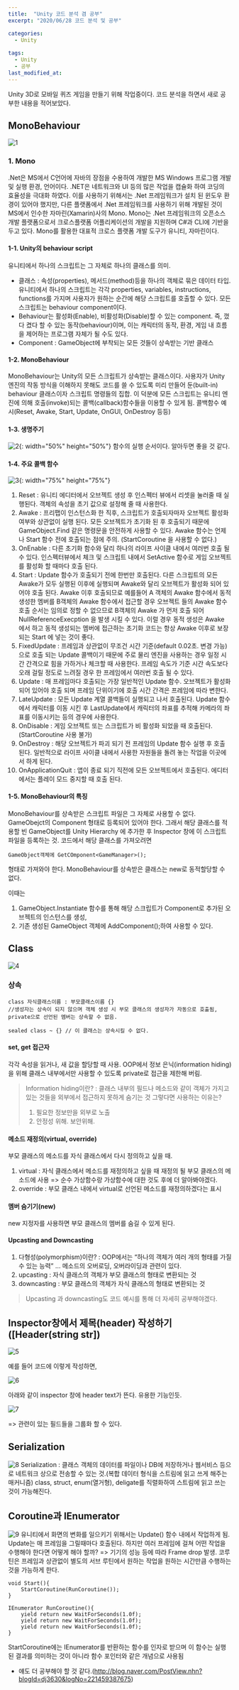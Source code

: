 ```yaml
---
title:  "Unity 코드 분석 겸 공부"
excerpt: "2020/06/28 코드 분석 및 공부"

categories:
  - Unity
  
tags:
  - Unity
  - 공부
last_modified_at: 
---
```


Unity 3D로 모바일 퀴즈 게임을 만들기 위해 작업중이다. 
코드 분석을 하면서 새로 공부한 내용을 적어보았다.

## MonoBehaviour

![1](https://user-images.githubusercontent.com/41438361/85950267-d94a9c80-b996-11ea-8260-a60a9ffaab5a.png)

### 1. Mono
.Net은 MS에서 C언어에 자바의 장점을 수용하여 개발한 MS Windows 프로그램 개발 및 실행 환경, 언어이다. .NET은 네트워크와 UI 등의 많은 작업을 캡슐화 하여 코딩의 효율성을 극대화 하였다. 이를 사용하기 위해서는 .Net 프레임워크가 설치 된 윈도우 환경이 있어야 했지만, 다른 플랫폼에서 .Net 프레임워크를 사용하기 위해 개발된 것이 MS에서 인수한 자마린(Xamarin)사의 Mono.
Mono는 .Net 프레임워크의 오픈소스 개발 플랫폼으로서 크로스플랫폼 어플리케이션의 개발을 지원하며 C#과 CLI에 기반을 두고 있다.
Mono를 활용한 대표적 크로스 플랫폼 개발 도구가 유니티, 자마린이다.

#### 1-1. Unity의 behaviour script
유니티에서 하나의 스크립트는 그 자체로 하나의 클래스를 의미.
* 클래스 : 속성(properties), 메서드(method)등을 하나의 객체로 묶은 데이터 타입.
유니티에서 하나의 스크립트는 각각 properties, variables, instructions, functions를 가지며 사용자가 원하는 순간에 해당 스크립트를 호출할 수 있다.
모든 스크립트는 behaviour component이다.
* Behaviour는 활성화(Enable), 비활성화(Disable)할 수 있는 component.
즉, 껐다 켰다 할 수 있는 동작(behaviour)이며, 이는 캐릭터의 동작, 환경, 게임 내 흐름을 제어하는 프로그램 자체가 될 수도 있다.
* Component : GameObject에 부착되는 모든 것들이 상속받는 기반 클래스

#### 1-2. MonoBehaviour
MonoBehaviour는 Unity의 모든 스크립트가 상속받는 클래스이다.
사용자가 Unity 엔진의 작동 방식을 이해하지 못해도 코드를 쓸 수 있도록 미리 만들어 둔(built-in) behaviour 클래스이자 스크립트 명령들의 집합.
이 덕분에 모든 스크립트는 유니티 엔진에 의해 호출(invoke)되는 콜백(callback)함수들을 이용할 수 있게 됨.
콜백함수 예시(Reset, Awake, Start, Update, OnGUI, OnDestroy 등등)

#### 1-3. 생명주기
![2](https://user-images.githubusercontent.com/41438361/85950273-dfd91400-b996-11ea-9c97-4978bca34060.png){: width="50%" height="50%"}
함수의 실행 순서이다. 알아두면 좋을 것 같다.

#### 1-4. 주요 콜백 함수
![3](https://user-images.githubusercontent.com/41438361/85950275-e1a2d780-b996-11ea-8ba4-be63e69711f2.png){: width="75%" height="75%"}
1. Reset : 유니티 에디터에서 오브젝트 생성 후 인스펙터 뷰에서 리셋을 눌러줄 때 실행된다. 객체의 속성을 초기 값으로 설정해 줄 때 사용한다.
2. Awake : 프리팹이 인스턴스화 한 직후, 스크립트가 호출되자마자 오브젝트 활성화 여부와 상관없이 실행 된다. 모든 오브젝트가 초기화 된 후 호출되기 때문에 GameObject.Find 같은 명령문을 안전하게 사용할 수 있다. Awake 함수는 언제나 Start 함수 전에 호출되는 점에 주의. (StartCoroutine 을 사용할 수 없다.)
3. OnEnable : 다른 초기화 함수와 달리 하나의 라이프 사이클 내에서 여러번 호출 될 수 있다. 인스펙터뷰에서 체크 및 스크립트 내에서 SetActive 함수로 게임 오브젝트를 활성화 할 때마다 호출 된다.
4. Start : Update 함수가 호출되기 전에 한번만 호출된다. 다른 스크립트의 모든 Awake가 모두 실행된 이후에 실행되며 Awake와 달리 오브젝트가 활성화 되어 있어야 호출 된다. Awake 이후 호출되므로 예를들어 A 객체의 Awake 함수에서 동적 생성한 멤버를 B객체의 Awake 함수에서 접근할 경우 오브젝트 들의 Awake 함수 호출 순서는 임의로 정할 수 없으므로 B객체의 Awake 가 먼저 호출 되어 NullReferenceExecption 을 발생 시킬 수 있다. 이럴 경우 동적 생성은 Awake 에서 하고 동적 생성되는 멤버에 접근하는 초기화 코드는 항상 Awake 이후로 보장되는 Start 에 넣는 것이 좋다. 
5. FixedUpdate : 프레임과 상관없이 무조건 시간 기준(default 0.02초. 변경 가능)으로 호출 되는 Update 콜백이기 때문에 주로 물리 엔진을 사용하는 경우 일정 시간 간격으로 힘을 가하거나 체크할 때 사용한다. 프레임 속도가 기준 시간 속도보다 오래 걸릴 정도로 느려질 경우 한 프레임에서 여러번 호출 될 수 있다.
6. Update : 매 프레임마다 호출되는 가장 일반적인 Update 함수. 오브젝트가 활성화 되어 있어야 호출 되며 프레임 단위이기에 호출 시간 간격은 프레임에 따라 변한다.
7. LateUpdate : 모든 Update 계열 콜백들이 실행되고 나서 호출된다. Update 함수에서 캐릭터를 이동 시킨 후 LastUpdate에서 캐릭터의 좌표를 추적해 카메라의 좌표를 이동시키는 등의 경우에 사용한다.
8. OnDisable : 게임 오브젝트 또는 스크립트가 비 활성화 되었을 때 호출된다. (StartCoroutine 사용 불가)
9. OnDestroy : 해당 오브젝트가 파괴 되기 전 프레임의 Update 함수 실행 후 호출 된다. 일반적으로 라이프 사이클 내에서 사용한 자원들을 돌려 놓는 작업을 이곳에서 하게 된다.
10. OnApplicationQuit :  앱이 종료 되기 직전에 모든 오브젝트에서 호출된다. 에디터에서는 플레이 모드 중지할 때 호출 된다.

#### 1-5. MonoBehaviour의 특징
MonoBehaviour를 상속받은 스크립트 파일은 그 자체로 사용할 수 없다. GameObejct의 Component 형태로 등록되어 있어야 한다. 그래서 해당 클래스를 적용할 빈 GameObject를 Unity Hierarchy 에 추가한 후 Inspector 창에 이 스크립트 파일을 등록하는 것.
코드에서 해당 클래스를 가져오려면
~~~
GameObject객체에 GetCOmponent<GameManager>();
~~~
형태로 가져와야 한다.
MonoBehaviour를 상속받은 클래스는 new로 동적할당할 수 없다.

이때는 
1. GameObject.Instantiate 함수를 통해 해당 스크립트가 Component로 추가된 오브젝트의 인스턴스를 생성,
2. 기존 생성된 GameObject 객체에 AddComponent<GameMangaer>();하여 사용할 수 있다.

## Class
![4](https://user-images.githubusercontent.com/41438361/85950276-e36c9b00-b996-11ea-93f6-a3eab7439bd9.png)
### 상속
~~~
class 자식클래스이름 : 부모클래스이름 {}
//생성자는 상속이 되지 않으며 객체 생성 시 부모 클래스의 생성자가 자동으로 호출됨, private으로 선언된 멤버는 상속할 수 없음.
~~~

~~~
sealed class ~ {} // 이 클래스는 상속시킬 수 없다.
~~~

#### set, get 접근자
각각 속성을 읽거나, 새 값을 할당할 때 사용. OOP에서 정보 은닉(information hiding)을 위해 클래스 내부에서만 사용할 수 있도록 private로 접근을 제한해 버림.
> Information hiding이란? : 클래스 내부의 필드나 메소드와 같이 객체가 가지고 있는 것들을 외부에서 접근하지 못하게 숨기는 것
> 그렇다면 사용하는 이유는?
> 1. 필요한 정보만을 외부로 노출
> 2. 안정성 위해. 보안위해.

#### 메소드 재정의(virtual, override)
부모 클래스의 메소드를 자식 클래스에서 다시 정의하고 싶을 때.
1. virtual : 자식 클래스에서 메소드를 재정의하고 싶을 때 재정의 될 부모 클래스의 메소드에 사용 => 순수 가상함수랑 가상함수에 대한 것도 후에 더 알아봐야겠다.
2. override : 부모 클래스 내에서 virtual로 선언된 메소드를 재정의하겠다는 표시

#### 멤버 숨기기(new) 
new 지정자를 사용하면 부모 클래스의 멤버를 숨길 수 있게 된다. 

#### Upcasting and Downcasting
1. 다형성(polymorphism)이란? : OOP에서는 “하나의 객체가 여러 개의 형태를 가질 수 있는 능력” … 메소드의 오버로딩, 오버라이딩과 관련이 있다.
2. upcasting : 자식 클래스의 객체가 부모 클래스의 형태로 변환되는 것
3. downcasting : 부모 클래스의 객체가 자식 클래스의 형태로 변환되는 것

>Upcasting 과 downcasting도 코드 예시를 통해 더 자세히 공부해야겠다.

## Inspector창에서 제목(header) 작성하기 ([Header(string str])
![5](https://user-images.githubusercontent.com/41438361/85950279-e6678b80-b996-11ea-8bbc-12f4b27635e1.png)

예를 들어 코드에 이렇게 작성하면,

![6](https://user-images.githubusercontent.com/41438361/85950280-e8c9e580-b996-11ea-8223-82532bd4852d.png)

아래와 같이 inspector 창에 header text가 뜬다. 유용한 기능인듯.

![7](https://user-images.githubusercontent.com/41438361/85950282-ea93a900-b996-11ea-976f-429e24e44608.png)

=> 관련이 있는 필드들을 그룹화 할 수 있다.

## Serialization
![8](https://user-images.githubusercontent.com/41438361/85950283-ecf60300-b996-11ea-939f-fdee81eaaceb.png)
Serialization : 클래스 객체의 데이터를 파일이나 DB에 저장하거나 웹서비스 등으로 네트워크 상으로 전송할 수 있는 것.(복합 데이터 형식을 스트림에 읽고 쓰게 해주는 매커니즘) class, struct, enum(열거형), deligate를 직렬화하여 스트림에 읽고 쓰는 것이 가능해진다.

## Coroutine과 IEnumerator
![9](https://user-images.githubusercontent.com/41438361/85950288-eff0f380-b996-11ea-837a-8d299baa15d2.png)
유니티에서 화면의 변화를 일으키기 위해서는 Update() 함수 내에서 작업하게 됨. Update는 매 프레임을 그릴때마다 호출된다. 하지만 여러 프레임에 걸쳐 어떤 작업을 수행해야 한다면 어떻게 해야 할까? 
=> 기기의 성능 등에 따라 Frame drop 발생.
코루틴은 프레임과 상관없이 별도의 서브 루틴에서 원하는 작업을 원하는 시간만큼 수행하는 것을 가능하게 한다.

~~~
void Start(){
    StartCoroutine(RunCoroutine());
}

IEnumerator RunCoroutine(){
    yield return new WaitForSeconds(1.0f);
    yield return new WaitForSeconds(1.0f);
    yield return new WaitForSeconds(1.0f);
}
~~~
StartCoroutine에는 IEnumerator를 반환하는 함수를 인자로 받으며 이 함수는 실행된 결과를 의미하는 것이 아니라 함수 포인터와 같은 개념으로 사용됨
* 얘도 더 공부해야 할 것 같다.(http://blog.naver.com/PostView.nhn?blogId=dj3630&logNo=221459387675)


